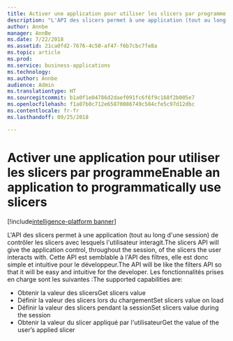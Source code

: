 ```yaml
---
title: Activer une application pour utiliser les slicers par programme
description: "L'API des slicers permet à une application (tout au long d'une session) de contrôler les slicers avec lesquels l'utilisateur interagit."
author: Annbe
manager: AnnBe
ms.date: 7/22/2018
ms.assetid: 21ca0fd2-7676-4c50-af47-f6b7cbc7fe8a
ms.topic: article
ms.prod: 
ms.service: business-applications
ms.technology: 
ms.author: Annbe
audience: Admin
ms.translationtype: HT
ms.sourcegitcommit: b1a0f1e04786d2daef091fc6f6f9c168f2b005e7
ms.openlocfilehash: f1a07b0c712e65870086749c584cfe5c97d12dbc
ms.contentlocale: fr-fr
ms.lasthandoff: 09/25/2018

---
```

#  <a name="enable-an-application-to-programmatically-use-slicers"></a><span data-ttu-id="4aee3-103">Activer une application pour utiliser les slicers par programme</span><span class="sxs-lookup"><span data-stu-id="4aee3-103">Enable an application to programmatically use slicers</span></span>

[!include[intelligence-platform banner](../../includes/intelligence-platform.md)]



<span data-ttu-id="4aee3-104">L'API des slicers permet à une application (tout au long d'une session) de contrôler les slicers avec lesquels l'utilisateur interagit.</span><span class="sxs-lookup"><span data-stu-id="4aee3-104">The slicers API will give the application control, throughout the session, of the slicers the user interacts with.</span></span> <span data-ttu-id="4aee3-105">Cette API est semblable à l'API des filtres, elle est donc simple et intuitive pour le développeur.</span><span class="sxs-lookup"><span data-stu-id="4aee3-105">The API will be like the filters API so that it will be easy and intuitive for the developer.</span></span> <span data-ttu-id="4aee3-106">Les fonctionnalités prises en charge sont les suivantes :</span><span class="sxs-lookup"><span data-stu-id="4aee3-106">The supported capabilities are:</span></span>

-   <span data-ttu-id="4aee3-107">Obtenir la valeur des slicers</span><span class="sxs-lookup"><span data-stu-id="4aee3-107">Get slicers value</span></span>
-   <span data-ttu-id="4aee3-108">Définir la valeur des slicers lors du chargement</span><span class="sxs-lookup"><span data-stu-id="4aee3-108">Set slicers value on load</span></span>
-   <span data-ttu-id="4aee3-109">Définir la valeur des slicers pendant la session</span><span class="sxs-lookup"><span data-stu-id="4aee3-109">Set slicers value during the session</span></span>
-   <span data-ttu-id="4aee3-110">Obtenir la valeur du slicer appliqué par l'utilisateur</span><span class="sxs-lookup"><span data-stu-id="4aee3-110">Get the value of the user’s applied slicer</span></span>

